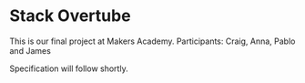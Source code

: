 Stack Overtube
==============
This is our final project at Makers Academy. 
Participants: Craig, Anna, Pablo and James

Specification will follow shortly.